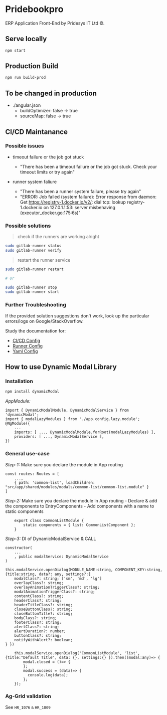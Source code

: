 # Pridebookpro

ERP Application Front-End by Pridesys IT Ltd &copy;.

## Serve locally

```bash
npm start
```

## Production Build

```bash
npm run build-prod
```

## To be changed in production

- ./angular.json
  - buildOptimizer: false -> true
  - sourceMap: false -> true

## CI/CD Maintanance

### Possible issues

- timeout failure or the job got stuck
    - "There has been a timeout failure or the job got stuck. Check your timeout limits or try again"

- runner system faliure
    - "There has been a runner system failure, please try again"
    - "ERROR: Job failed (system failure): Error response from daemon: Get https://registry-1.docker.io/v2/: dial tcp: lookup registry-1.docker.io on 127.0.1.1:53: server misbehaving (executor_docker.go:175:6s)"


### Possible solutions

> check if the runners are working alright
```bash
sudo gitlab-runner status
sudo gitlab-runner verify
```

> restart the runner service

```bash
sudo gitlab-runner restart

# or

sudo gitlab-runner stop
sudo gitlab-runner start
```

### Further Troubleshooting

If the provided solution suggestions don't work, look up the particular errors/logs on Google/StackOverflow.

Study the documentation for: 

- [CI/CD Config](https://docs.gitlab.com/ee/ci/)
- [Runner Config](https://docs.gitlab.com/runner/)
- [Yaml Config](https://docs.gitlab.com/ee/ci/yaml/)

## How to use Dynamic Modal Library

### Installation
```bash
npm install dynamicModal
```

*AppModule:*

```
import { DynamicModalModule, DynamicModalService } from 'dynamicModal';
import { modalLazyModules } from './app.config.lazy.module';
@NgModule({
    ...
    imports: [ ..., DynamicModalModule.forRoot(modalLazyModules) ],
    providers: [ ..., DynamicModalService ],
})

```
### General use-case

*Step-1:* Make sure you declare the module in App routing
```
const routes: Routes = [
    ...,
    { path: 'common-list', loadChildren: "src/app/shared/modules/modals/common-list/common-list.module" }
]
```
*Step-2:* Make sure you declare the module in App routing
    - Declare & add the components to EntryComponents
    - Add components with a name to static components
```
    export class CommonListModule {
        static components = { list: CommonListComponent };
    }
```
*Step-3:* DI of DynamicModalService & CALL
```
constructor(
    ...
    , public modalService: DynamicModalService
)
```
```
this.modalService.openDialog(MODULE_NAME:string, COMPONENT_KEY:string, {title:string, data?: any, settings?:{
    modalClass?: string; ['sm', 'md', 'lg']
    overlayClass?: string;
    overlayAnimationTriggerClass?: string;
    modalAnimationTriggerClass?: string;
    contentClass?: string;
    headerClass?: string;
    headerTitleClass?: string;
    closeButtonClass?: string;
    closeButtonTitle?: string;
    bodyClass?: string;
    footerClass?: string;
    alertClass?: string;
    alertDuration?: number;
    buttonClass?: string;
    notifyWithAlert?: boolean;
} })
```
```
    this.modalService.openDialog('CommonListModule', 'list', {title:"Default Title", data: {}, settings:{} }).then((modal:any)=> {
        modal.closed = ()=> {
        };
        modal.success = (data)=> {
          console.log(data);
        };
    });
```

### Ag-Grid validation

See `HR_1076` `&` `HR_1009`
